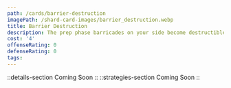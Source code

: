 ```yaml
---
path: /cards/barrier-destruction
imagePath: /shard-card-images/barrier_destruction.webp
title: Barrier Destruction
description: The prep phase barricades on your side become destructible.
cost: '4'
offenseRating: 0
defenseRating: 0
tags:
---
```

::details-section
Coming Soon
::
::strategies-section
Coming Soon
::